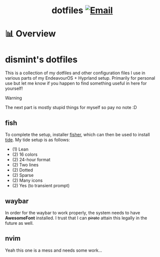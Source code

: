 <div align="center">
  
# dotfiles [![Email](https://img.shields.io/badge/EMAIL-mintjjc%40gmail.com-93BFCF?style=flat&logoSize=auto&labelColor=EEE9DA)](mailto:mintjjc@gmail.com)

</div>

# 📊 Overview


# dismint's dotfiles

This is a collection of my dotfiles and other configuration files I use in various parts of my EndeavourOS + Hyprland setup. Primarily for personal use but let me know if you happen to find something useful in here for yourself!

> [!WARNING]
The next part is mostly stupid things for myself so pay no note :D

## fish 

To complete the setup, installer [fisher](https://github.com/jorgebucaran/fisher), which can then be used to install [tide](https://github.com/IlanCosman/tide). My tide setup is as follows:

- (1) Lean
- (2) 16 colors
- (2) 24-hour format
- (2) Two lines
- (2) Dotted
- (2) Sparse
- (2) Many icons
- (2) Yes (to transient prompt)

## waybar

In order for the waybar to work properly, the system needs to have **AwesomeFont** installed. I trust that I can ~~pirate~~ attain this legally in the future as well.

## nvim

Yeah this one is a mess and needs some work...
